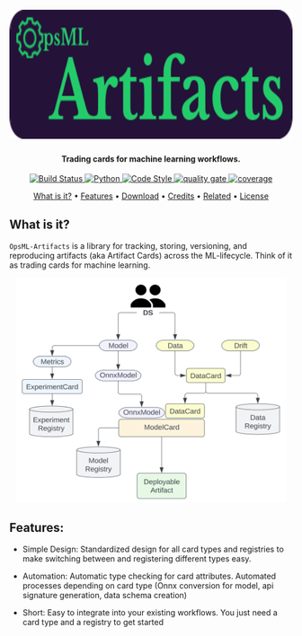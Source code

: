 <h1 align="center">
  <br>
  <img src="images/opsml-artifacts-logo-cropped.png"  width="536" height="230" alt="py opsml logo"/>
  <br>
</h1>

<h4 align="center">Trading cards for machine learning workflows.</h4>

<p align="center">
  <a href="https://drone.shipt.com/shipt/py-opsml">
  <img alt="Build Status" src="https://drone.shipt.com/api/badges/shipt/opsml-data/status.svg"/>

  <a href="https://www.python.org/downloads/release/python-390/">
  <img alt="Python" src="https://upload.wikimedia.org/wikipedia/commons/1/1b/Blue_Python_3.9_Shield_Badge.svg" />

  <img alt="Code Style" src="https://img.shields.io/badge/code%20style-black-000000.svg" />

  <a href="https://sonarqube.shipt.com/dashboard?id=shipt_opsml-artifacts_AYWcv6FFE00GGQFT3YPq">
  <img alt="quality gate" src="https://sonarqube.shipt.com/api/project_badges/measure?project=shipt_opsml-artifacts_AYWcv6FFE00GGQFT3YPq&metric=alert_status&token=squ_06f8921843044242e5975ed012023f7b09066e9c" />

  <a href="https://sonarqube.shipt.com/dashboard?id=shipt_opsml-artifacts_AYWcv6FFE00GGQFT3YPq">
  <img alt="coverage" src="https://sonarqube.shipt.com/api/project_badges/measure?project=shipt_opsml-artifacts_AYWcv6FFE00GGQFT3YPq&metric=coverage&token=squ_06f8921843044242e5975ed012023f7b09066e9c" />
</p>

<p align="center">
  <a href="#what-is-it">What is it?</a> •
  <a href="#features">Features</a> •
  <a href="#download">Download</a> •
  <a href="#credits">Credits</a> •
  <a href="#related">Related</a> •
  <a href="#license">License</a>
</p>

## What is it?

`OpsML-Artifacts` is a library for tracking,  storing, versioning, and reproducing artifacts (aka Artifact Cards) across the ML-lifecycle. Think of it as trading cards for machine learning.

<p align="center">
  <img src="images/artifacts-diagram.png"  width="480" height="400" alt="py opsml logo"/>
</p>

## Features:
  - Simple Design:  Standardized design for all card types and registries to make switching between and registering different types easy.

  - Automation: Automatic type checking for card attributes. Automated processes depending on card type (Onnx conversion for model, api signature generation, data schema creation)

  - Short: Easy to integrate into your existing workflows. You just need a card type and a registry to get started

